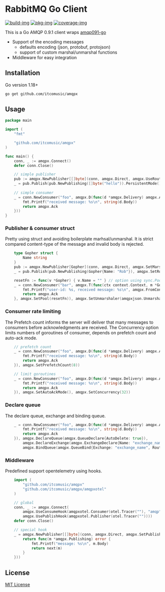 # RabbitMQ Go Client

[![build-img]][build-url]
[![pkg-img]][pkg-url]
[![coverage-img]][coverage-url]

This is a Go AMQP 0.9.1 client wraps [amqp091-go](https://github.com/rabbitmq/amqp091-go)
* Support of the encoding messages
    * defaults encoding (json, protobuf, protojson)
    * support of custom marshal/unmarshal functions
* Middleware for easy integration

## Installation
Go version 1.18+
```bash
go get github.com/itcomusic/amqpx
```

## Usage
```go
package main

import (
	"fmt"

	"github.com/itcomusic/amqpx"
)

func main() {
    conn, _ := amqpx.Connect()
    defer conn.Close()

    // simple publisher
    pub := amqpx.NewPublisher[[]byte](conn, amqpx.Direct, amqpx.UseRoutingKey("routing_key"))
    _ = pub.Publish(pub.NewPublishing([]byte("hello")).PersistentMode())
	
    // simple consumer 
    _ = conn.NewConsumer("foo", amqpx.D(func(d *amqpx.Delivery) amqpx.Action {
        fmt.Printf("received message: %s\n", string(d.Body))
        return amqpx.Ack
    }))
}
```

### Publisher & consumer struct
Pretty using struct and avoiding boilerplate marhsal/unmarshal. It is strict compared content-type of the message and invalid body is rejected.
```go
    type Gopher struct {
        Name string
    }
    pub := amqpx.NewPublisher[Gopher](conn, amqpx.Direct, amqpx.SetMarshaler(amqpxjson.Marshaler))
    _ = pub.Publish(pub.NewPublishing(Gopher{Name: "Rob"}), amqpx.SetRoutingKey("routing_key"))

    resetFn := func(v *Gopher) { v.Name = "" } // option using sync.Pool
    _ = conn.NewConsumer("bar", amqpx.T(func(ctx context.Context, m *Gopher) amqpx.Action {
        fmt.Printf("user-id: %s, received message: %s\n", amqpx.FromContext(ctx).UserId, m.Name)
        return amqpx.Ack
    }, amqpx.SetPool(resetFn)), amqpx.SetUnmarshaler(amqpxjson.Unmarshaler), amqpx.SetAutoAckMode())
```

### Consumer rate limiting
The Prefetch count informs the server will deliver that many messages to consumers before acknowledgments are received. 
The Concurrency option limits numbers of goroutines of consumer, depends on prefetch count and auto-ack mode.
```go
    // prefetch count
    _ = conn.NewConsumer("foo", amqpx.D(func(d *amqpx.Delivery) amqpx.Action {
        fmt.Printf("received message: %s\n", string(d.Body))
        return amqpx.Ack
    }), amqpx.SetPrefetchCount(8))

    // limit goroutines
	_ = conn.NewConsumer("foo", amqpx.D(func(d *amqpx.Delivery) amqpx.Action {
        fmt.Printf("received message: %s\n", string(d.Body))
        return amqpx.Ack
    }), amqpx.SetAutoAckMode(), amqpx.SetConcurrency(32))
```

### Declare queue
The declare queue, exchange and binding queue.
```go
    _ = conn.NewConsumer("foo", amqpx.D(func(d *amqpx.Delivery) amqpx.Action {
        fmt.Printf("received message: %s\n", string(d.Body))
        return amqpx.Ack
    }), amqpx.DeclareQueue(amqpx.QueueDeclare{AutoDelete: true}),
        amqpx.DeclareExchange(amqpx.ExchangeDeclare{Name: "exchange_name", Type: amqpx.Direct}),
        amqpx.BindQueue(amqpx.QueueBind{Exchange: "exchange_name", RoutingKey: []string{"routing_key"}}))
```

### Middleware
Predefined support opentelemetry using hooks.
```go
    import (
        "github.com/itcomusic/amqpx"
        "github.com/itcomusic/amqpx/amqpxotel"
    )

    // global
    conn, _ := amqpx.Connect(
        amqpx.UseConsumeHook(amqpxotel.Consumer(otel.Tracer(""), "amqp")),
        amqpx.UsePublishHook(amqpxotel.Publisher(otel.Tracer(""))))
    defer conn.Close()

    // special hook
    _ = amqpx.NewPublisher[[]byte](conn, amqpx.Direct, amqpx.SetPublishHook(func(next amqpx.PublisherFunc) amqpx.PublisherFunc {
        return func(m *amqpx.Publishing) error {
            fmt.Printf("message: %s\n", m.Body)
            return next(m)
        }
    }))
```
## License
[MIT License](LICENSE)

[build-img]: https://github.com/itcomusic/amqpx/workflows/build/badge.svg
[build-url]: https://github.com/itcomusic/amqpx/actions
[pkg-img]: https://pkg.go.dev/badge/github.com/itcomusic/amqpx.svg
[pkg-url]: https://pkg.go.dev/github.com/itcomusic/amqpx
[coverage-img]: https://codecov.io/gh/itcomusic/amqpx/branch/main/graph/badge.svg
[coverage-url]: https://codecov.io/gh/itcomusic/amqpx